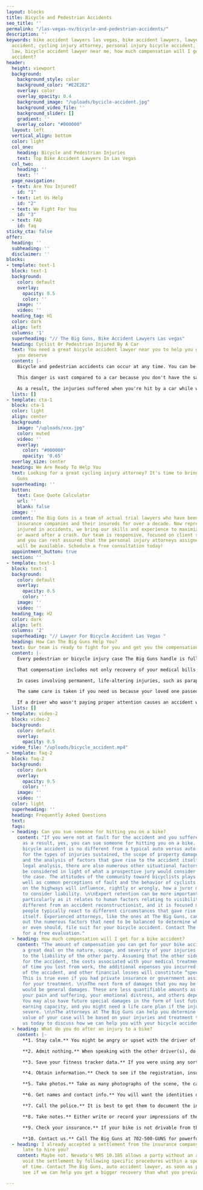 ```yaml
---
layout: blocks
title: Bicycle and Pedestrian Accidents
seo_title: ''
permalink: "/las-vegas-nv/bicycle-and-pedestrian-accidents/"
description: ''
keywords: bike accident lawyers las vegas, bike accident lawyers, lawyer for bicycle
  accident, cycling injury attorney, personal injury bicycle accident, bicycle injury
  law, bicycle accident lawyer near me, how much compensation will I get for a bike
  accident?
header:
  height: viewport
  background:
    background_style: color
    background_color: "#E2E2E2"
    overlay: color
    overlay_opacity: 0.4
    background_image: "/uploads/bycicle-accident.jpg"
    background_video_file: ''
    background_slider: []
    gradient: ''
    overlay_color: "#000000"
  layout: left
  vertical_align: bottom
  color: light
  col_one:
    heading: Bicycle and Pedestrian Injuries
    text: Top Bike Accident Lawyers In Las Vegas
  col_two:
    heading: ''
    text: ''
  page_navigation:
  - text: Are You Injured?
    id: "1"
  - text: Let Us Help
    id: "2"
  - text: We Fight For You
    id: "3"
  - text: FAQ
    id: faq
sticky_cta: false
offer:
  heading: ''
  subheading: ''
  disclaimer: ''
blocks:
- template: text-1
  block: text-1
  background:
    color: default
    overlay:
      opacity: 0.5
      color: ''
    image: ''
    video: ''
  heading_tag: H1
  color: dark
  align: left
  columns: '1'
  superheading: "// The Big Guns, Bike Accident Lawyers Las vegas"
  heading: Cyclist Or Pedestrian Injured By A Car
  text: You need a great bicycle accident lawyer near you to help you get the compensation
    you deserve
  content: |-
    Bicycle and pedestrian accidents can occur at any time. You can be crossing the street to catch a bus, trying to maneuver your way through a traffic jam, or simply minding your own business in the bike lane of a busy road. All it takes is one distracted person, in a hurry, or not paying enough attention to make sure their path is clear before they hit you with that big metal box they're driving.

    This danger is vast compared to a car because you don't have the same protective cage around you, and you're smaller and harder to see. Let's face it – distracted drivers are an increasing problem on the road these days, and practically every interaction with a car is nerve-wracking. As a pedestrian, you don't wear protective gear, and even a world-class bicycle helmet can only do so much when your life is forever changed by an accident.

    As a result, the injuries suffered when you're hit by a car while walking or riding a bike are more severe – even catastrophic – when compared to those from an automobile accident. Anyone hit by a car knows they were lucky if they escaped with only bruises and road rash. Many suffer broken bones, dislocated joints, or spinal and head injuries. These injuries can lead to months or years of pain that require extensive rehab, injections, or surgery. Even after all this, the pain often never seems to go away entirely. Some injuries can result in paralysis and even death, leaving your loved ones without the companionship and support they need from you. If you have experienced a personal injury bicycle accident, you need The Big Guns. Call us for a free no-obligation consultation.
  lists: []
- template: cta-1
  block: cta-1
  color: light
  align: center
  background:
    image: "/uploads/xxx.jpg"
    color: muted
    video: ''
    overlay:
      color: "#000000"
      opacity: '0.65'
  overlay_size: center
  heading: We Are Ready To Help You
  text: Looking for a great cycling injury attorney? It's time to bring out The Big
    Guns
  superheading: ''
  button:
    text: Case Quote Calculator
    url: ''
    blank: false
  image: ''
  content: The Big Guns is a team of actual trial lawyers who have been representing
    insurance companies and their insureds for over a decade. Now representing people
    injured in accidents, we bring our skills and experience to maximize your settlement
    or award after a crash. Our team is responsive, focused on client satisfaction,
    and you can rest assured that the personal injury attorneys assigned to your case
    will be available. Schedule a free consultation today!
  appointment_button: true
  section: ''
- template: text-1
  block: text-1
  background:
    color: default
    overlay:
      opacity: 0.5
      color: ''
    image: ''
    video: ''
  heading_tag: H2
  color: dark
  align: left
  columns: '2'
  superheading: "// Lawyer For Bicycle Accident Las Vegas "
  heading: How Can The Big Guns Help You?
  text: Our team is ready to fight for you and get you the compensation you deserve
  content: |-
    Every pedestrian or bicycle injury case The Big Guns handle is fully prepared so that the present and future needs of the injured are considered medically and financially. From the beginning, we fully assess each case and consult as needed with medical experts chosen for their ability to analyze and persuasively document their findings with respect to liability and damages that will arise in your case. We consult recognized experts tailored to each case, including healthcare, medicine, life care planning, and economics to maximize your compensation.

    That compensation includes not only recovery of your medical bills for necessary treatment, but also for your pain and suffering and lost wages. "Pain and suffering" is more than just physical pain and also includes impacts on your daily activities, such as sports, hobbies, physical activities, and social life. In certain circumstances, your spouse or other loved ones can also receive compensation because you cannot be there for them in the way they deserve.

    In cases involving permanent, life-altering injuries, such as paraplegia (lower-limb paralysis) or quadriplegia (full paralysis), from a spinal injury, The Big Guns utilize established healthcare cost data that lists known fees associated with current and future nursing care and other medical care, including the cost of wheelchairs, medical equipment, and necessary changes to your home or vehicle. A physiatrist, a physical rehabilitative expert, works with a life care planner to identify and address your physical, medical, and day-to-day needs and prepare individualized plans to help you achieve a level of future independence and a meaningful quality of life. The Big Guns frequently retain an economist to analyze and quantify the loss of income, earning capacity, and loss of enjoyment of life. The economist also analyzes medical costs associated with the life care plan and prepares a report that accounts for rising medical costs, interest, and inflation. This prepares one of our experienced trial attorneys to present all of the damage issues to you and the jury in clear and understandable terms.

    The same care is taken if you need us because your loved one passed away from the negligence of another while walking or riding a bicycle. We will work with you to translate the unbearable pain you're feeling from this loss into words a jury can empathize with. There is nothing that can bring your loved one back, but you should not have to live the rest of your life without the financial support they should have been there to give you.

    If a driver who wasn't paying proper attention causes an accident with you or a loved one, put The Big Guns in your arsenal and get the money you deserve. Remember, you will not pay anything until you are signing a check from the other side.
  lists: []
- template: video-2
  block: video-2
  background:
    color: default
    overlay:
      opacity: 0.5
  video_file: "/uploads/bicycle_accident.mp4"
- template: faq-2
  block: faq-2
  background:
    color: dark
    overlay:
      opacity: 0.5
      color: ''
    image: ''
    video: ''
  color: light
  superheading: ''
  heading: Frequently Asked Questions
  text: 
  faqs:
  - heading: Can you sue someone for hitting you on a bike?
    content: "If you were not at fault for the accident and you suffered injuries
      as a result, yes, you can sue someone for hitting you on a bike. An auto versus
      bicycle accident is no different from a typical auto versus auto accident save
      for the types of injuries sustained, the scope of property damage incurred,
      and the analysis of factors that gave rise to the accident itself. Beyond the
      legal analysis, there are also numerous other situational factors that should
      be considered in light of what a prospective jury would consider when hearing
      the case. The attitudes of the community toward bicyclists plays a role, as
      well as common perceptions of fault and the behavior of cyclists and motorists
      on the highways will influence, rightly or wrongly, how a juror may be predisposed
      to consider liability. \n\nExpert retention can be more important than usual,
      particularly as it relates to human factors relating to visibility. This is
      different from an accident reconstructionist, and it is focused more on how
      people typically react to different circumstances that gave rise to the accident
      itself. Experienced attorneys, like the ones at The Big Guns, can help figure
      out the numerous factors that need to be balanced to determine whether you can,
      or even should, file suit for your bicycle accident. Contact The Big Guns today
      for a free evaluation."
  - heading: How much compensation will I get for a bike accident?
    content: "The amount of compensation you can get for your bike accident depends
      a great deal on the nature, scope, and severity of your injuries in relation
      to the liability of the other party. Assuming that the other side is at fault
      for the accident, the costs associated with your medical treatment, the amount
      of time you lost from work, the additional expenses you incurred as a result
      of the accident, and other financial losses will constitute “special damages.”
      This is true even if you had private insurance or government assistance in paying
      for your treatment. \n\nThe next form of damages that you may be able to collect
      would be general damages. These are less quantifiable amounts as they pay for
      your pain and suffering, your emotional distress, and others depending on circumstances.
      You may also have future special damages in the form of lost future wages or
      earning capacity, and you might need a life care plan if the injuries are particularly
      severe. \n\nThe attorneys at The Big Guns can help you determine what the likely
      value of your case will be based on your injuries and treatment to date. Contact
      us today to discuss how we can help you with your bicycle accident."
  - heading: What do you do after an injury to a bike?
    content: |-
      **1. Stay calm.** You might be angry or upset with the driver of the auto that hit your bicycle, but do not lose your cool.

      **2. Admit nothing.** When speaking with the other driver(s), do not admit fault and do not make any statements about whether you are injured. People are often filled with adrenaline after an accident, and pain from the encounter may only set in hours after the event. Let the other side talk, and later take note of what they said.

      **3. Save your fitness tracker data.** If you were using any sort of fitness tracker that also included mapping and other telemetry from your cycling, save the data immediately. This can help to reconstruct speed, direction, and possibly even the exact time and place of impact from the accident later.

      **4. Obtain information.** Check to see if the registration, insurance, and names all match from the motorists’ information. If not, ask for clarification as to relationships.

      **5. Take photos.** Take as many photographs of the scene, the car(s), your bicycle, and any nearby landmarks before any of them are moved. If the car had to be moved to allow you to get out, that is obviously a priority. Just take the photos where possible, or call a family member or friend to the scene to take the pictures for you. Save them to a location off of your phone after the accident so that they will not be lost, such as with Dropbox, OneDrive, Box, or iCloud. Be sure to get photos of the license plate, any debris on the ground from the accident, and pictures of all of the involved vehicles together in the same picture to show them relative to each other.

      **6. Get names and contact info.** You will want the identities of any witnesses at the scene, including contact information. Also, be sure to note how many people were in each car.

      **7. Call the police.** It is best to get them to document the incident where possible. Sometimes they will not respond to accident calls. If this happens, be sure to later turn in a report to the responsible police department with the information you need.

      **8. Take notes.** Either write or record your impressions of the incident, including your observations regarding the other driver’s sobriety, their use of a phone, the facts as you recall them, and the like. This will help you later in remembering the details of what happened. A voice recorder or a note program on your smartphone, like Google Keep, Microsoft OneNote, Evernote, and others can help if you brought it on your ride.

      **9. Check your insurance.** If your bike is not drivable from the scene, check your insurance policy to see if you have roadside assistance available.

      **10. Contact us.** Call The Big Guns at 702-500-GUNS for powerful, aggressive representation for your bicycle accident.
  - heading: I already accepted a settlement from the insurance company! Is it too
      late to hire you?
    content: Maybe not. Nevada's NRS 10.185 allows a party without an attorney to
      void the settlement by following specific procedures within a specific amount
      of time. Contact The Big Guns, auto accident lawyer, as soon as possible to
      see if we can help you get a bigger recovery than what you previously accepted.

---
```

